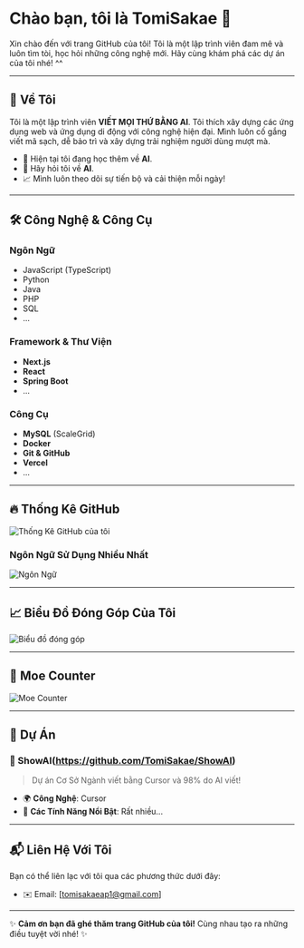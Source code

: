 # Chào bạn, tôi là TomiSakae 👋

Xin chào đến với trang GitHub của tôi! Tôi là một lập trình viên đam mê và luôn tìm tòi, học hỏi những công nghệ mới. Hãy cùng khám phá các dự án của tôi nhé! ^^

---

## 🚀 Về Tôi
Tôi là một lập trình viên **VIẾT MỌI THỨ BẰNG AI**. Tôi thích xây dựng các ứng dụng web và ứng dụng di động với công nghệ hiện đại. Mình luôn cố gắng viết mã sạch, dễ bảo trì và xây dựng trải nghiệm người dùng mượt mà.

- 🌱 Hiện tại tôi đang học thêm về **AI**.
- 💬 Hãy hỏi tôi về **AI**.
- 📈 Mình luôn theo dõi sự tiến bộ và cải thiện mỗi ngày!

---

## 🛠️ Công Nghệ & Công Cụ

### Ngôn Ngữ
- JavaScript (TypeScript)
- Python
- Java
- PHP
- SQL
- ...

### Framework & Thư Viện
- **Next.js**
- **React**
- **Spring Boot**
- ...

### Công Cụ
- **MySQL** (ScaleGrid)
- **Docker**
- **Git & GitHub**
- **Vercel**
- ...
---

## 🔥 Thống Kê GitHub

![Thống Kê GitHub của tôi](https://github-readme-stats.vercel.app/api?username=your-username&show_icons=true&count_private=true&hide=prs&theme=radical)

### Ngôn Ngữ Sử Dụng Nhiều Nhất
![Ngôn Ngữ](https://github-readme-stats.vercel.app/api/top-langs/?username=your-username&layout=compact&theme=radical)

---

## 📈 Biểu Đồ Đóng Góp Của Tôi

![Biểu đồ đóng góp](https://github-readme-activity-graph.cyclic.app/graph?username=your-username&bg_color=0d1117&color=58a6ff&line=58a6ff&point=ffffff&area=true&hide_border=true)

---

## 💖 Moe Counter

![Moe Counter](https://moe-counter.glitch.me/get/@TomiSakaeGithub?theme=default)

---

## 📂 Dự Án

### 🚀 ShowAI(https://github.com/TomiSakae/ShowAI)
> Dự án Cơ Sở Ngành viết bằng Cursor và 98% do AI viết!

- 🌍 **Công Nghệ**: Cursor
- 🌟 **Các Tính Năng Nổi Bật**: Rất nhiều...

---

## 📬 Liên Hệ Với Tôi

Bạn có thể liên lạc với tôi qua các phương thức dưới đây:

- ✉️ Email: [tomisakaeap1@gmail.com]

---

✨ **Cảm ơn bạn đã ghé thăm trang GitHub của tôi!** Cùng nhau tạo ra những điều tuyệt vời nhé! ✨

